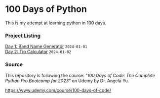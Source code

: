 # 100 Days of Python
This is my attempt at learning python in 100 days.

### Project Listing
[Day 1: Band Name Generator](/day-001) `2024-01-01`<br>
[Day 2: Tip Calculator](/day-002) `2024-01-02`


### Source
This repository is following the course: _"100 Days of Code: The Complete Python Pro Bootcamp for 2023"_ on Udemy by Dr. Angela Yu.

https://www.udemy.com/course/100-days-of-code/

